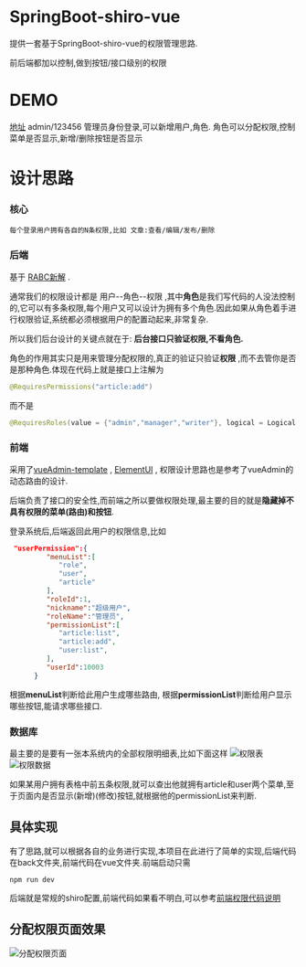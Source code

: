# SpringBoot-shiro-vue
提供一套基于SpringBoot-shiro-vue的权限管理思路.

前后端都加以控制,做到按钮/接口级别的权限

# DEMO
[地址](http://35.201.253.122)
admin/123456 管理员身份登录,可以新增用户,角色.
角色可以分配权限,控制菜单是否显示,新增/删除按钮是否显示

# 设计思路

### 核心

 	每个登录用户拥有各自的N条权限,比如 文章:查看/编辑/发布/删除

### 后端

基于 [RABC新解](http://globeeip.iteye.com/blog/1236167) . 

通常我们的权限设计都是 用户--角色--权限 ,其中**角色**是我们写代码的人没法控制的,它可以有多条权限,每个用户又可以设计为拥有多个角色.因此如果从角色着手进行权限验证,系统都必须根据用户的配置动起来,非常复杂.

所以我们后台设计的关键点就在于: **后台接口只验证权限,不看角色.**

角色的作用其实只是用来管理分配权限的,真正的验证只验证**权限** ,而不去管你是否是那种角色.体现在代码上就是接口上注解为

```java
@RequiresPermissions("article:add")
```

而不是

```java
@RequiresRoles(value = {"admin","manager","writer"}, logical = Logical.OR) 
```

### 前端

采用了[vueAdmin-template](https://github.com/PanJiaChen/vueAdmin-template) , [ElementUI](https://github.com/ElemeFE/element) , 权限设计思路也是参考了vueAdmin的动态路由的设计.

后端负责了接口的安全性,而前端之所以要做权限处理,最主要的目的就是**隐藏掉不具有权限的菜单(路由)和按钮**.

登录系统后,后端返回此用户的权限信息,比如 
```json
 "userPermission":{  
         "menuList":[  
            "role",
            "user",
            "article"
         ],
         "roleId":1,
         "nickname":"超级用户",
         "roleName":"管理员",
         "permissionList":[  
            "article:list",
            "article:add",
            "user:list",
         ],
         "userId":10003
      }
```
根据**menuList**判断给此用户生成哪些路由, 根据**permissionList**判断给用户显示哪些按钮,能请求哪些接口.

### 数据库
最主要的是要有一张本系统内的全部权限明细表,比如下面这样
![权限表](http://ots7yt7am.bkt.clouddn.com/blog/permissionDatabase.png)
![权限数据](http://ots7yt7am.bkt.clouddn.com/blog/permissionData.png)

如果某用户拥有表格中前五条权限,就可以查出他就拥有article和user两个菜单,至于页面内是否显示(新增)(修改)按钮,就根据他的permissionList来判断.

## 具体实现
有了思路,就可以根据各自的业务进行实现,本项目在此进行了简单的实现,后端代码在back文件夹,前端代码在vue文件夹.前端启动只需
```
npm run dev
```
后端就是常规的shiro配置,前端代码如果看不明白,可以参考[前端权限代码说明](./explain-frontend.md) 

## 分配权限页面效果
![分配权限页面](http://ots7yt7am.bkt.clouddn.com/blog/role_permission.png)

